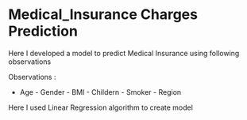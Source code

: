 # Medical_Insurance Charges Prediction

Here I developed a model to predict Medical Insurance using following observations

Observations :
- Age - Gender - BMI - Childern - Smoker - Region

Here I used Linear Regression algorithm to create model

